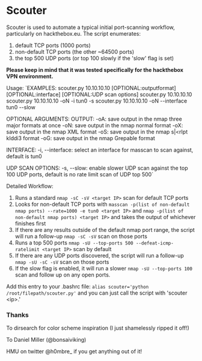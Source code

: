 # Scouter

Scouter is used to automate a typical initial port-scanning workflow, particularly on hackthebox.eu. The script enumerates:
1. default TCP ports (1000 ports)
2. non-default TCP ports (the other ~64500 ports)
3. the top 500 UDP ports (or top 100 slowly if the 'slow' flag is set)

**Please keep in mind that it was tested specifically for the hackthebox VPN environment.**

Usage: 
`EXAMPLES:
scouter.py 10.10.10.10 [OPTIONAL:outputformat] [OPTIONAL:interface] [OPTIONAL:UDP scan options]
scouter.py 10.10.10.10
scouter.py 10.10.10.10 -oN -i tun0 -s
scouter.py 10.10.10.10 -oN --interface tun0 --slow

OPTIONAL ARGUMENTS:
OUTPUT:
  -oA: save output in the nmap three major formats at once
  -oN: save output in the nmap normal format
  -oX: save output in the nmap XML format
  -oS: save output in the nmap s|<rIpt kIddi3 format
  -oG: save output in the nmap Grepable format

INTERFACE:
  -i, --interface: select an interface for masscan to scan against, default is tun0

UDP SCAN OPTIONS:
  -s, --slow: enable slower UDP scan against the top 100 UDP ports, default is no rate limit scan of UDP top 500`

Detailed Workflow:
1. Runs a standard `nmap -sC -sV <target IP>` scan for default TCP ports
2. Looks for non-default TCP ports with `masscan -p(list of non-default nmap ports) --rate=1000 -e tun0 <target IP>` and `nmap -p(list of non-default nmap ports) <target IP>` and takes the output of whichever finishes first
3. If there are any results outside of the default nmap port range, the script will run a follow-up `nmap -sC -sV` scan on those ports
4. Runs a top 500 ports `nmap -sU --top-ports 500 --defeat-icmp-ratelimit <target IP>` scan by default
5. If there are any UDP ports discovered, the script will run a follow-up `nmap -sU -sC -sV` scan on those ports
6. If the slow flag is enabled, it will run a slower `nmap -sU --top-ports 100` scan and follow up on any open ports. 

Add this entry to your .bashrc file: `alias scouter='python /root/filepath/scouter.py'` and you can just call the script with 'scouter <i<ip>p>.'

### Thanks 
To dirsearch for color scheme inspiration (I just shamelessly ripped it off!) 

To Daniel Miller (@bonsaiviking)

HMU on twitter @h0mbre_ if you get anything out of it! 




